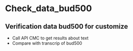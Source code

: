 # Check_data_bud500
## Verification data bud500 for customize
- Call API CMC to get results about text 
- Compare with transcrip of bud500